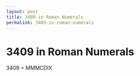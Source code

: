 ```yaml
---
layout: post
title: 3409 in Roman Numerals
permalink: 3409-in-roman-numerals
---
```


# 3409 in Roman Numerals

3409 = MMMCDIX
